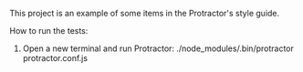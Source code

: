 This project is an example of some items in the Protractor's style guide.

How to run the tests:

1. Open a new terminal and run Protractor:
./node_modules/.bin/protractor protractor.conf.js
